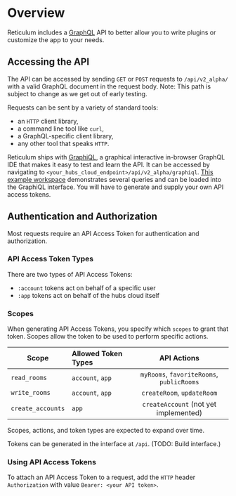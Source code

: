 # Overview
Reticulum includes a [GraphQL](https://graphql.org/) API to better allow you to write plugins or customize the app to your needs. 

## Accessing the API
The API can be accessed by sending `GET` or `POST` requests to `/api/v2_alpha/` with a valid GraphQL document in the request body. Note: This path is subject to change as we get out of early testing.

Requests can be sent by a variety of standard tools:
- an `HTTP` client library, 
- a command line tool like `curl`, 
- a GraphQL-specific client library, 
- any other tool that speaks `HTTP`. 

Reticulum ships with [GraphiQL](https://github.com/graphql/graphiql/tree/main/packages/graphiql#graphiql), a graphical interactive in-browser GraphQL IDE that makes it easy to test and learn the API. It can be accessed by navigating to `<your_hubs_cloud_endpoint>/api/v2_alpha/graphiql`. [This example workspace](../test/api/v2/graphiql-workspace-2020-10-28-15-28-39.json) demonstrates several queries and can be loaded into the GraphiQL interface. You will have to generate and supply your own API access tokens.

## Authentication and Authorization
Most requests require an API Access Token for authentication and authorization. 

### API Access Token Types
There are two types of API Access Tokens: 
- `:account` tokens act on behalf of a specific user
- `:app` tokens act on behalf of the hubs cloud itself

### Scopes
When generating API Access Tokens, you specify which `scopes` to grant that token. Scopes allow the token to be used to perform specific actions.

| Scope | Allowed Token Types | API Actions |
| ---            | :--        |         :-: |      
| `read_rooms` | `account`, `app` | `myRooms`, `favoriteRooms`, `publicRooms` |
| `write_rooms` | `account`, `app` | `createRoom`, `updateRoom` |
| `create_accounts` | `app` | `createAccount` (not yet implemented) |

Scopes, actions, and token types are expected to expand over time.

Tokens can be generated in the interface at `/api`. (TODO: Build interface.)

### Using API Access Tokens

To attach an API Access Token to a request, add the `HTTP` header `Authorization` with value `Bearer: <your API token>`. 


